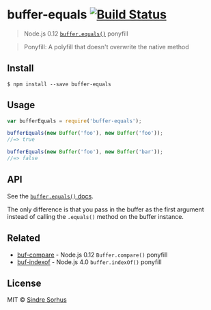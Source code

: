 # buffer-equals [![Build Status](https://travis-ci.org/sindresorhus/buffer-equals.svg?branch=master)](https://travis-ci.org/sindresorhus/buffer-equals)

> Node.js 0.12 [`buffer.equals()`](https://nodejs.org/api/buffer.html#buffer_buf_equals_otherbuffer) ponyfill

> Ponyfill: A polyfill that doesn't overwrite the native method


## Install

```
$ npm install --save buffer-equals
```


## Usage

```js
var bufferEquals = require('buffer-equals');

bufferEquals(new Buffer('foo'), new Buffer('foo'));
//=> true

bufferEquals(new Buffer('foo'), new Buffer('bar'));
//=> false
```


## API

See the [`buffer.equals()` docs](https://nodejs.org/api/buffer.html#buffer_buf_equals_otherbuffer).

The only difference is that you pass in the buffer as the first argument instead of calling the `.equals()` method on the buffer instance.


## Related

- [buf-compare](https://github.com/sindresorhus/buf-compare) - Node.js 0.12 `Buffer.compare()` ponyfill
- [buf-indexof](https://github.com/sindresorhus/buf-indexof) - Node.js 4.0 `buffer.indexOf()` ponyfill


## License

MIT © [Sindre Sorhus](http://sindresorhus.com)
